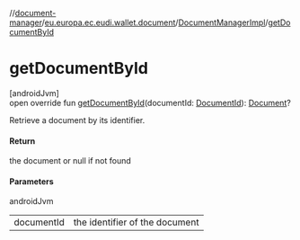 //[document-manager](../../../index.md)/[eu.europa.ec.eudi.wallet.document](../index.md)/[DocumentManagerImpl](index.md)/[getDocumentById](get-document-by-id.md)

# getDocumentById

[androidJvm]\
open override fun [getDocumentById](get-document-by-id.md)(documentId: [DocumentId](../-document-id/index.md)): [Document](../-document/index.md)?

Retrieve a document by its identifier.

#### Return

the document or null if not found

#### Parameters

androidJvm

| | |
|---|---|
| documentId | the identifier of the document |
